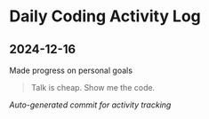 # Daily Coding Activity Log

## 2024-12-16

Made progress on personal goals

> Talk is cheap. Show me the code.

*Auto-generated commit for activity tracking*
